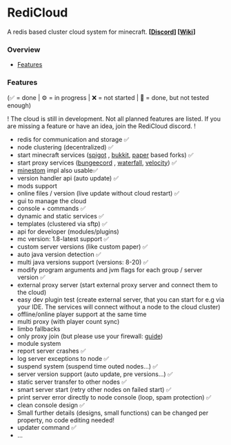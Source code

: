 # RediCloud

A redis based cluster cloud system for minecraft. 
**[[Discord](https://discord.gg/g2HV52VV4G)] [[Wiki](https://docs.redicloud.dev)]**
<br>

### Overview

- [Features](#features)


### Features

(✅ = done | ⚙️ = in progress | ❌ = not started | 🚧 = done, but not tested enough)

! The cloud is still in development. Not all planned features are listed. If you are missing a feature or have an idea, join the RediCloud discord. !

- redis for communication and storage ✅
- node clustering (decentralized) ✅
- start minecraft services ([spigot](https://getbukkit.org/download/spigot)
  , [bukkit](https://getbukkit.org/download/craftbukkit), [paper](https://papermc.io) based forks) ✅
- start proxy services ([bungeecord](https://www.spigotmc.org/wiki/bungeecord/)
  , [waterfall](https://github.com/PaperMC/Waterfall), [velocity](https://github.com/PaperMC/Velocity)) ✅
- [minestom](https://github.com/hollow-cube/minestom-ce) impl also usable✅
- version handler api (auto update) ✅
- mods support 
- online files / version (live update without cloud restart) ✅
- gui to manage the cloud
- console + commands ✅
- dynamic and static services ✅
- templates (clustered via sftp) ✅
- api for developer (modules/plugins)
- mc version: 1.8-latest support ✅
- custom server versions (like custom paper) ✅
- auto java version detection ✅
- multi java versions support (versions: 8-20) ✅
- modify program arguments and jvm flags for each group / server version ✅
- external proxy server (start external proxy server and connect them to the cloud)
- easy dev plugin test (create external server, that you can start for e.g via your IDE. The services will connect without a node to the cloud cluster) 
- offline/online player support at the same time
- multi proxy (with player count sync)
- limbo fallbacks
- only proxy join (but please use your firewall: [guide](https://www.spigotmc.org/wiki/firewall-guide/))
- module system
- report server crashes ✅
- log server exceptions to node ✅
- suspend system (suspend time outed nodes...) ✅
- server version support (auto update, pre versions...) ✅
- static server transfer to other nodes ✅
- smart server start (retry other nodes on failed start) ✅
- print server error directly to node console (loop, spam protection) ✅ 
- clean console design ✅
- Small further details (designs, small functions) can be changed per property, no code editing needed!
- updater command ✅
- ...
